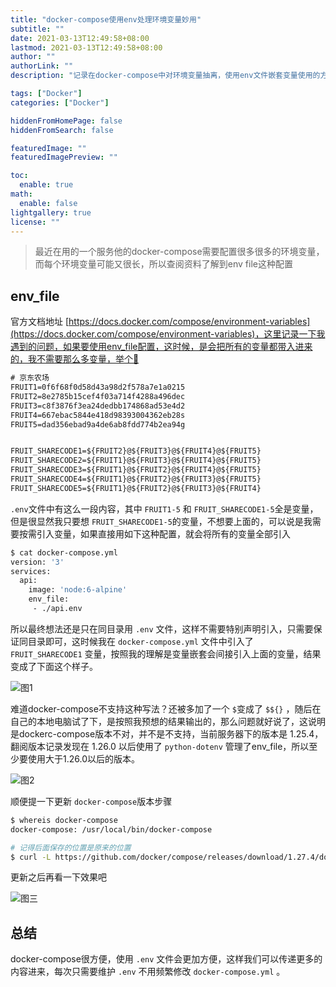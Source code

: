 ```yaml
---
title: "docker-compose使用env处理环境变量妙用"
subtitle: ""
date: 2021-03-13T12:49:58+08:00
lastmod: 2021-03-13T12:49:58+08:00
author: ""
authorLink: ""
description: "记录在docker-compose中对环境变量抽离，使用env文件嵌套变量使用的方法。"

tags: ["Docker"]
categories: ["Docker"]

hiddenFromHomePage: false
hiddenFromSearch: false

featuredImage: ""
featuredImagePreview: ""

toc:
  enable: true
math:
  enable: false
lightgallery: true
license: ""
---
```


<!--more-->







> 最近在用的一个服务他的docker-compose需要配置很多很多的环境变量，而每个环境变量可能又很长，所以查阅资料了解到env file这种配置

## env_file

官方文档地址 [https://docs.docker.com/compose/environment-variables](https://docs.docker.com/compose/environment-variables)，这里记录一下我遇到的问题，如果要使用env_file配置，这时候，是会把所有的变量都带入进来的，我不需要那么多变量，举个🌰

```txt
# 京东农场
FRUIT1=0f6f68f0d58d43a98d2f578a7e1a0215
FRUIT2=8e2785b15cef4f03a714f4288a496dec
FRUIT3=c8f3876f3ea24dedbb174868ad53e4d2
FRUIT4=667ebac5844e418d98393004362eb28s
FRUIT5=dad356ebad9a4de6ab8fdd774b2ea94g


FRUIT_SHARECODE1=${FRUIT2}@${FRUIT3}@${FRUIT4}@${FRUIT5}
FRUIT_SHARECODE2=${FRUIT1}@${FRUIT3}@${FRUIT4}@${FRUIT5}
FRUIT_SHARECODE3=${FRUIT1}@${FRUIT2}@${FRUIT4}@${FRUIT5}
FRUIT_SHARECODE4=${FRUIT1}@${FRUIT2}@${FRUIT3}@${FRUIT5}
FRUIT_SHARECODE5=${FRUIT1}@${FRUIT2}@${FRUIT3}@${FRUIT4}
```

`.env`文件中有这么一段内容，其中 `FRUIT1-5` 和 `FRUIT_SHARECODE1-5`全是变量，但是很显然我只要想 `FRUIT_SHARECODE1-5`的变量，不想要上面的，可以说是我需要按需引入变量，如果直接用如下这种配置，就会将所有的变量全部引入

```bash
$ cat docker-compose.yml
version: '3'
services:
  api:
    image: 'node:6-alpine'
    env_file:
     - ./api.env
```

所以最终想法还是只在同目录用 `.env` 文件，这样不需要特别声明引入，只需要保证同目录即可，这时候我在 `docker-compose.yml` 文件中引入了 `FRUIT_SHARECODE1` 变量，按照我的理解是变量嵌套会间接引入上面的变量，结果变成了下面这个样子。

![](https://pic.yqqy.top/blog/20210313150914.png?imageMogr2/format/webp/interlace/1 "图1")

难道docker-compose不支持这种写法？还被多加了一个 `$`变成了 `$${}` ，随后在自己的本地电脑试了下，是按照我预想的结果输出的，那么问题就好说了，这说明是dockerc-compose版本不对，并不是不支持，当前服务器下的版本是 1.25.4，翻阅版本记录发现在 1.26.0 以后使用了 `python-dotenv` 管理了env_file，所以至少要使用大于1.26.0以后的版本。

![](https://pic.yqqy.top/blog/20210313151336.png?imageMogr2/format/webp/interlace/1 "图2")

顺便提一下更新 `docker-compose`版本步骤

```bash
$ whereis docker-compose
docker-compose: /usr/local/bin/docker-compose

# 记得后面保存的位置是原来的位置
$ curl -L https://github.com/docker/compose/releases/download/1.27.4/docker-compose-`uname -s`-`uname -m` -o /usr/local/bin/docker-compose
```

更新之后再看一下效果吧

![](https://pic.yqqy.top/blog/20210313151938.png?imageMogr2/format/webp/interlace/1 "图三")

## 总结

docker-compose很方便，使用 `.env` 文件会更加方便，这样我们可以传递更多的内容进来，每次只需要维护 `.env` 不用频繁修改 `docker-compose.yml` 。